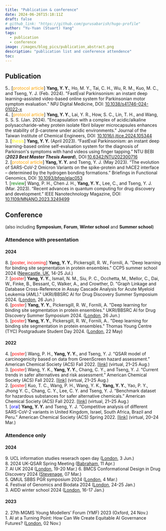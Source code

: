 ```yaml
---
title: "Publication & conference"
date: 2024-06-26T15:18:11Z
draft: false
# github_link: "https://github.com/gurusabarish/hugo-profile"
author: "Yu-Yuan (Stuart) Yang"
tags:
  - publication
  - conference
image: /images/blog_pics/publication_abstract.png
description: "publication list and conference attendence"
toc: 
---
```

<style>
r { color: Red }
o { color: Orange }
y { color: yellow }
bb { color: Blue }
gg { color: Green }
</style>

## Publication
5.\. [<o>protocol article</o>] **Yang, Y. Y.**, Ho, M. Y., Tai, C. H., Wu, R. M., Kuo, M. C., and Tseng, Y. J. (Feb. 2024). "FastEval Parkinsonism: an instant deep learning–assisted video-based online system for Parkinsonian motor symptom evaluation." NPJ Digital Medicine, DOI: [10.1038/s41746-024-01022-x](https://doi.org/10.1038/s41746-024-01022-x)  
4.\. [<o>protocol article</o>] **Yang, Y. Y.**, Lai, Y. R., How, S. C., Lin, T. H., and Wang, S. S. S. (Jan. 2024). "Encapsulation with a complex of acidic/alkaline polysaccharide-whey protein isolate fibril bilayer microcapsules enhances the stability of β-carotene under acidic environments." Journal of the Taiwan Institute of Chemical Engineers, DOI: [10.1016/j.jtice.2024.105344](https://doi.org/10.1016/j.jtice.2024.105344)   
3\. [<y>thesis</y>] **Yang, Y. Y.** (April 2023). “FastEval Parkinsonism: an instant deep learning-based online self-evaluation system for the diagnosis of Parkinson's symptoms with hand videos using finger tapping.” NTU BEBI (***2023 Best Master Thesis Award***), DOI:[10.6342/NTU202300716](https://doi.org/10.6342/NTU202300716)  
2\. [<o>protocol article</o>] **Yang, Y. Y.** and Tseng, Y. J. (May 2023). “The evolution of SARS-CoV-2 Omicron Variants on the spike-protein and hACE2 interface – determined by the hydrogen bonding formations.” Briefings in Functional Genomics, DOI: [10.1093/bfgp/elac053](https://doi.org/10.1093/bfgp/elac053)  
1\. [<gg>review</gg>] Wang, P. H., Chen J. H., **Yang, Y. Y.**, Lee, C., and Tseng, Y. J. (Mar. 2023). “Recent advances in quantum computing for drug discovery and development.” IEEE Nanotechnology Magazine, DOI: [10.1109/MNANO.2023.3249499](https://doi.org/10.1109/MNANO.2023.3249499)

## Conference
(also including **Symposium**, **Forum**, **Winter school** and **Summer school**)
### Attendence with presentation
#### 2024
8\. [<r>poster, incoming</r>] **Yang, Y. Y.**, Pickersgill, R. W., Fornili, A. "Deep learning for binding site segmentation in protein ensembles." CCP5 summer school 2024 ([Newcastle, UK](https://maps.app.goo.gl/PVvYzEXCLUDoQVrh6), 14-25 Jul.)   
7\. [<r>poster</r>] **Yang, Y. Y.**, Ismail, N. M., Siu, P. C., Occhetta, M., Mellor, C., Dai, W., Finke, B., Bessant, C, Walker, A., and Crowther, D. "Graph Linkage and Database Cross-Reference in Assay Cascade Analysis for Acute Myeloid Leukemia (AML)." UKRI/BBSRC AI for Drug Discovery Summer Symposium 2024. ([London](https://maps.app.goo.gl/NSX5xR2NKRRwiqcp6), 26 Jun.)    
6\. [<r>poster</r>] **Yang, Y. Y.**, Pickersgill, R. W., Fornili, A. "Deep learning for binding site segmentation in protein ensembles." UKRI/BBSRC AI for Drug Discovery Summer Symposium 2024. ([London](https://maps.app.goo.gl/NSX5xR2NKRRwiqcp6), 26 Jun.)    
5\. [<r>poster</r>] **Yang, Y. Y.**, Pickersgill, R. W., Fornili, A.. "Deep learning for binding site segmentation in protein ensembles." Thomas Young Centre (TYC) Postgraduate Student Day 2024. ([London](https://maps.app.goo.gl/NSX5xR2NKRRwiqcp6), 22 May)   
#### 2022 
4\. [<r>poster</r>] Wang, P. H., **Yang, Y. Y.**, and Tseng, Y. J. “QSAR model of carcinogenicity based on data from GreenScreen hazard assessment.” American Chemical Society (ACS) Fall 2022. [[link]](https://acs.digitellinc.com/p/s/qsar-model-of-carcinogenicity-based-on-data-from-greenscreen-hazard-assessment-524763) (virtual, 21–25 Aug.)   
3\. [<r>poster</r>] Wang, Y. K., **Yang, Y. Y.**, Chang, C. Y., and Tseng, Y. J. “Current trends in safer alternatives and risk assessment.” American Chemical Society (ACS) Fall 2022. [[link]](https://acs.digitellinc.com/p/s/current-trends-in-safer-alternatives-and-risk-assessment-524775) (virtual, 21–25 Aug.)   
2\. [<r>poster</r>] Kuo, T. C., Wang, P. H., Wang, Y. K., **Yang, Y. Y.**, Yao, P. Y., Jhong Y. C., Chang, C. Y., Lee, C. Y. and Tseng, Y. J. “Benchmark dataset for hazardous substances for safer alternative chemicals.” American Chemical Society (ACS) Fall 2022. [[link]](https://acs.digitellinc.com/p/s/benchmark-dataset-for-hazardous-substances-for-safer-alternative-chemicals-524771) (virtual, 21–25 Aug.)   
1\. [<bb>oral</bb>] **Yang, Y. Y.** and Tseng, Y. J. “Competitive analysis of different SARS-CoV-2 variants in United Kingdom, Israel, South Africa, Brazil and Peru.” American Chemical Society (ACS) Spring 2022. [[link]](https://www.morressier.com/o/event/623377e0b300ee00119b311f/article/6234a182818a915252b7f606) (virtual, 20–24 Mar.)   

### Attendence only
#### 2024
9\. UCL information studies reserach open day ([London](https://maps.app.goo.gl/NSX5xR2NKRRwiqcp6), 3 Jun.)  
8\. 2024 UK-QSAR Spring Meeting ([Babraham](https://maps.app.goo.gl/5HJDriRmLYFJLcDw9), 11 Apr.)  
7\. AI UK 2024 ([London](https://maps.app.goo.gl/NSX5xR2NKRRwiqcp6), 19-20 Mar.) 
6\. BMCS Conformational Design in Drug Discovery 2024 ([Stevenage](https://maps.app.goo.gl/pzgqV9jYTXWsFNHz6), 07 Mar.)  
5\. QMUL SBBS PGR symposium 2024 ([London](https://maps.app.goo.gl/NSX5xR2NKRRwiqcp6), 4 Mar.)  
4\. Festival of Genomics and Biodata 2024 ([London](https://maps.app.goo.gl/NSX5xR2NKRRwiqcp6), 24-25 Jan.)   
3\. AIDD winter school 2024 ([London](https://maps.app.goo.gl/NSX5xR2NKRRwiqcp6), 16-17 Jan.)  
#### 2023
2\. 27th MGMS Young Modellers’ Forum (YMF) 2023 (Oxford, 24 Nov.)    
1\. AI at a Turning Point: How Can We Create Equitable AI Governance Futures? ([London](https://maps.app.goo.gl/NSX5xR2NKRRwiqcp6), 02 Nov.)  
